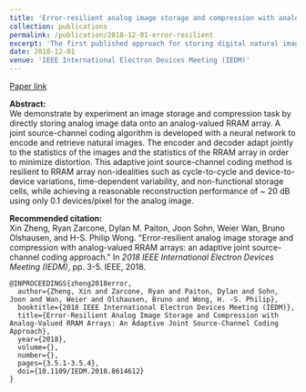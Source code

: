 ```yaml
---
title: 'Error-resilient analog image storage and compression with analog-valued RRAM arrays: an adaptive joint source-channel coding approach'
collection: publications
permalink: /publication/2018-12-01-error-resilient
excerpt: 'The first published approach for storing digital natural images onto resistive random access memory arrays.'
date: 2018-12-01
venue: 'IEEE International Electron Devices Meeting (IEDM)'
---
```


[Paper link](https://ieeexplore.ieee.org/abstract/document/8614612)

<strong>Abstract:</strong><br>
We demonstrate by experiment an image storage and compression task by directly storing analog image data onto an analog-valued RRAM array. A joint source-channel coding algorithm is developed with a neural network to encode and retrieve natural images. The encoder and decoder adapt jointly to the statistics of the images and the statistics of the RRAM array in order to minimize distortion. This adaptive joint source-channel coding method is resilient to RRAM array non-idealities such as cycle-to-cycle and device-to-device variations, time-dependent variability, and non-functional storage cells, while achieving a reasonable reconstruction performance of ~ 20 dB using only 0.1 devices/pixel for the analog image.

<strong>Recommended citation:</strong><br>
Xin Zheng, Ryan Zarcone, Dylan M. Paiton, Joon Sohn, Weier Wan, Bruno Olshausen, and H-S. Philip Wong. "Error-resilient analog image storage and compression with analog-valued RRAM arrays: an adaptive joint source-channel coding approach." In <i>2018 IEEE International Electron Devices Meeting (IEDM)</i>, pp. 3-5. IEEE, 2018.

```
@INPROCEEDINGS{zheng2018error,
  author={Zheng, Xin and Zarcone, Ryan and Paiton, Dylan and Sohn, Joon and Wan, Weier and Olshausen, Bruno and Wong, H. -S. Philip},
  booktitle={2018 IEEE International Electron Devices Meeting (IEDM)},
  title={Error-Resilient Analog Image Storage and Compression with Analog-Valued RRAM Arrays: An Adaptive Joint Source-Channel Coding Approach},
  year={2018},
  volume={},
  number={},
  pages={3.5.1-3.5.4},
  doi={10.1109/IEDM.2018.8614612}
}
```
